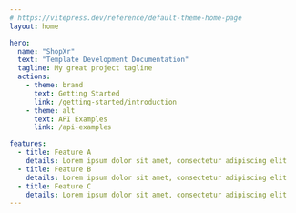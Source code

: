 ```yaml
---
# https://vitepress.dev/reference/default-theme-home-page
layout: home

hero:
  name: "ShopXr"
  text: "Template Development Documentation"
  tagline: My great project tagline
  actions:
    - theme: brand
      text: Getting Started
      link: /getting-started/introduction
    - theme: alt
      text: API Examples
      link: /api-examples

features:
  - title: Feature A
    details: Lorem ipsum dolor sit amet, consectetur adipiscing elit
  - title: Feature B
    details: Lorem ipsum dolor sit amet, consectetur adipiscing elit
  - title: Feature C
    details: Lorem ipsum dolor sit amet, consectetur adipiscing elit
---
```


